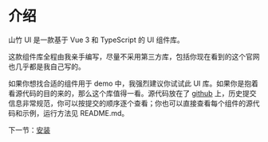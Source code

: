 # 介绍

山竹 UI 是一款基于 Vue 3 和 TypeScript 的 UI 组件库。

这款组件库全程由我亲手编写，尽量不采用第三方库，包括你现在看到的这个官网也几乎都是我自己写的。

如果你想找合适的组件用于 demo 中，我强烈建议你试试此 UI 库。如果你是抱着看源代码的目的来的，那么这个库值得一看。源代码放在了 [github](https://github.com/syqymyl/vue-components-library) 上，历史提交信息非常规范，你可以按提交的顺序逐个查看；你也可以直接查看每个组件的源代码和示例，运行方法见 README.md。

下一节：[安装](#/doc/install)
